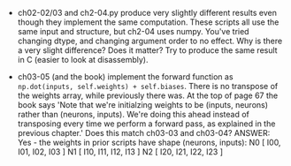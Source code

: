 - ch02-02/03 and ch2-04.py produce very slightly different results even though they implement the same computation.
  These scripts all use the same input and structure, but ch2-04 uses numpy. You've tried changing dtype, and
  changing argument order to no effect. Why is there a very slight difference? Does it matter? Try to produce the
  same result in C (easier to look at disassembly).

- ch03-05 (and the book) implement the forward function as `np.dot(inputs, self.weights) + self.biases`. There is no transpose
  of the weights array, while previously there was. At the top of page 67 the book says 'Note that we're initialzing weights to
  be (inputs, neurons) rather than (neurons, inputs). We're doing this ahead instead of transposing every time we perform a
  forward pass, as explained in the previous chapter.' Does this match ch03-03 and ch03-04?
  ANSWER: Yes - the weights in prior scripts have shape (neurons, inputs):
  N0 [ I00,  I01,  I02,  I03 ]
  N1 [ I10,  I11,  I12,  I13 ]
  N2 [ I20,  I21,  I22,  I23 ]

